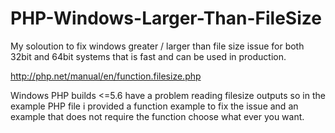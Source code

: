 # PHP-Windows-Larger-Than-FileSize
My soloution to fix windows greater / larger than file size issue for both 32bit and 64bit systems that is fast and can be used in production.

http://php.net/manual/en/function.filesize.php

Windows PHP builds <=5.6 have a problem reading filesize outputs so in the example PHP file i provided a function example to fix the issue and an example that does not require the function choose what ever you want.
